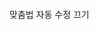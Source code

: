 <p><img alt="" src="https://velog.velcdn.com/images/kkikki/post/f92a8897-b41c-432f-9a1d-b5123f3c3401/image.png" /></p>
<p>맞춤법 자동 수정 끄기</p>